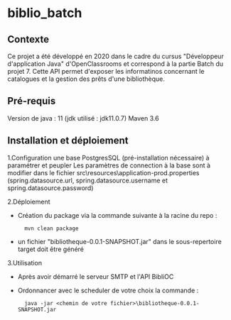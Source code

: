 # biblio_batch

## Contexte
Ce projet a été développé en 2020 dans le cadre du cursus "Développeur d'application Java" d'OpenClassrooms et correspond à la partie Batch du projet 7.
Cette API permet d'exposer les informatinos concernant le catalogues et la gestion des prêts d'une bibliothèque.

## Pré-requis
Version de java : 11 (jdk utilisé : jdk11.0.7)
Maven 3.6

## Installation et déploiement
1.Configuration
une base PostgresSQL (pré-installation nécessaire) à paramétrer et peupler
Les paramètres de connection à la base sont à modifier dans le fichier src\resources\application-prod.properties (spring.datasource.url, spring.datasource.username et spring.datasource.password)

2.Déploiement

- Création du package via la commande suivante à la racine du repo :
     
        mvn clean package

- un fichier "bibliotheque-0.0.1-SNAPSHOT.jar" dans le sous-repertoire target doit être généré

3.Utilisation

- Après avoir démarré le serveur SMTP et l'API BibliOC

- Ordonnancer avec le scheduler de votre choix la commande :

        java -jar <chemin de votre fichier>\bibliotheque-0.0.1-SNAPSHOT.jar
